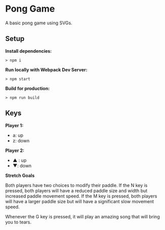 # Pong Game

A basic pong game using SVGs.

## Setup

**Install dependencies:**

`> npm i`

**Run locally with Webpack Dev Server:**

`> npm start`

**Build for production:**

`> npm run build`

## Keys

**Player 1:**
* a: up
* z: down

**Player 2:**
* ▲ : up
* ▼: down


**Stretch Goals** 

Both players have two choices to modify their paddle.
If the N key is pressed, both players will have a reduced paddle size and width but increased paddle movement speed.
If the M key is pressed, both players will have a larger paddle size but will have a significant slow movement speed.

Whenever the G key is pressed, it will play an amazing song that will bring you to tears.
